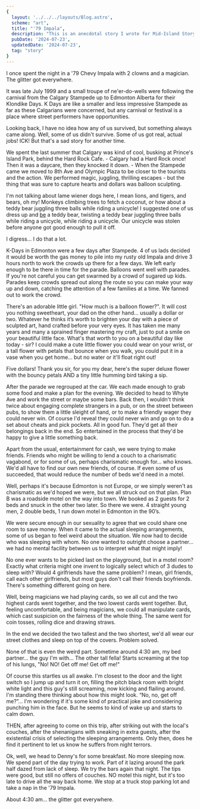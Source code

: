 ```yaml
---
{
  layout: '../../../layouts/Blog.astro',
  scheme: "art",
  title: "'79 Impala",
  description: "This is an anecdotal story I wrote for Mid-Island Story Tellers (MIST): Slice of Life. I have yet to perform it live.",
  pubDate: '2024-07-23',
  updatedDate: '2024-07-23',
  tag: "story"
}
---
```

I once spent the night in a '79 Chevy Impala with 2 clowns and a magician. The glitter got everywhere.

It was late July 1999 and a small troupe of ne'er-do-wells were following the carnival from the Calgary Stampede up to Edmonton Alberta for their Klondike Days.  K Days are like a smaller and less impressive Stampede as far as these Calgarians were concerned, but any carnival or festival is a place where street performers have opportunities.

Looking back, I have no idea how any of us survived, but something always came along.  Well, some of us didn't survive.  Some of us got real, actual jobs! ICK! But that's a sad story for another time.

We spent the last summer that Calgary was kind of cool, busking at Prince's Island Park, behind the Hard Rock Cafe. - Calgary had a Hard Rock once! Then it was a daycare, then they knocked it down. - When the Stampede came we moved to 8th Ave and Olympic Plaza to be closer to the tourists and the action. We performed magic, juggling, thrilling escapes - but the thing that was sure to capture hearts and dollars was balloon sculpting.

I'm not talking about lame wiener dogs here, I mean lions, and tigers, and bears, oh my!  Monkeys climbing trees to fetch a coconut, or how about a teddy bear juggling three balls while riding a unicycle! I suggested one of us dress up and <u>be</u> a teddy bear, twisting a teddy bear juggling three balls while riding a unicycle, while riding a unicycle.  Our unicycle was stolen before anyone got good enough to pull it off.

I digress... I do that a lot.

K-Days in Edmonton were a few days after Stampede.  4 of us lads decided it would be worth the gas money to pile into my rusty old Impala and drive 3 hours north to work the crowds up there for a few days.  We left early enough to be there in time for the parade.  Balloons went well with parades.  If you're not careful you can get swarmed by a crowd of sugared up kids.  Parades keep crowds spread out along the route so you can make your way up and down, catching the attention of a few families at a time.  We fanned out to work the crowd.

There's an adorable little girl. "How much is a balloon flower?".  It will cost you nothing sweetheart, your dad on the other hand...  usually a dollar or two. Whatever he thinks it’s worth to brighten your day with a piece of sculpted art, hand crafted before your very eyes. It has taken me many years and many a sprained finger mastering my craft, just to put a smile on your beautiful little face. What's that worth to you on a beautiful day like today - sir?  I could make a cute little flower you could wear on your wrist, or a tall flower with petals that bounce when you walk, you could put it in a vase when you get home... but no water or it'll float right out!

Five dollars! Thank you sir, for you my dear, here's the super deluxe flower with the bouncy petals AND a tiny little humming bird taking a sip.

After the parade we regrouped at the car. We each made enough to grab some food and make a plan for the evening.  We decided to head to Whyte Ave and work the street or maybe some bars.  Back then, I wouldn't think twice about engaging complete strangers in a pub, or on the street between pubs, to show them a little sleight of hand, or to make a friendly wager they could never win.  Of course I'd reveal they could never win and go on to do a set about cheats and pick pockets.  All in good fun.  They'd get all their belongings back in the end. So entertained in the process that they'd be happy to give a little something back.

Apart from the usual, entertainment for cash, we were trying to make friends. Friends who might be willing to lend a couch to a charismatic vagabond, or for some of us, perhaps charismatic enough for... who knows.  We'd all have to find our own new friends, of course.  If even some of us succeeded, that would reduce the number of beds we'd need in a motel.

Well, perhaps it's because Edmonton is not Europe, or we simply weren't as charismatic as we'd hoped we were, but we all struck out on that plan. Plan B was a roadside motel on the way into town. We booked as 2 guests for 2 beds and snuck in the other two later. So there we were. 4 straight young men, 2 double beds, 1 run down motel in Edmonton in the 90’s.

We were secure enough in our sexuality to agree that we could share one room to save money.  When it came to the actual sleeping arrangements, some of us began to feel weird about the situation.  We now had to decide who was sleeping with whom.  No one wanted to outright choose a partner... we had no mental facility between us to interpret what that might imply!

No one ever wants to be picked last on the playground, but in a motel room?  Exactly what criteria might one invent to logically select which of 3 dudes to sleep with?  Would 4 girlfriends have the same problem?  I mean, girl friends, call each other girlfriends, but most guys don't call their friends boyfriends.  There's something different going on here.

Well, being magicians we had playing cards, so we all cut and the two highest cards went together, and the two lowest cards went together.  But, feeling uncomfortable, and being magicians, we could all manipulate cards, which cast suspicion on the fairness of the whole thing.  The same went for coin tosses, rolling dice and drawing straws.

In the end we decided the two tallest and the two shortest, we'd all wear our street clothes and sleep on top of the covers.  Problem solved.

None of that is even the weird part.  Sometime around 4:30 am, my bed partner... the guy I'm with... The other tall fella!  Starts screaming at the top of his lungs,  "No! NO!  Get off me!  Get off me!"

Of course this startles us all awake.  I'm closest to the door and the light switch so I jump up and turn it on, filling the pitch black room with bright white light and this guy's still screaming, now kicking and flailing around.  I'm standing there thinking about how this might look.  “No, no, get off me?”...  I'm wondering if it's some kind of practical joke and considering punching him in the face.  But he seems to kind of wake up and starts to calm down.

THEN, after agreeing to come on this trip, after striking out with the local's couches, after the shenanigans with sneaking in extra guests, after the existential crisis of selecting the sleeping arrangements. Only then, does he find it pertinent to let us know he suffers from night terrors.

Ok, well, we head to Denny's for some breakfast.  No more sleeping now.  We spend part of the day trying to work.  Part of it lazing around the park half dazed from lack of sleep.  We try the bars again that night.  The tips were good, but still no offers of couches.  NO motel this night, but it's too late to drive all the way back home.  We stop at a truck stop parking lot and take a nap in the '79 Impala.

About 4:30 am... the glitter got everywhere.
